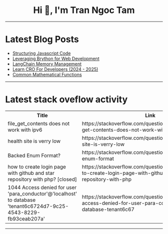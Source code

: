 <h1 align="center">Hi 👋, I'm Tran Ngoc Tam</h1>

---

# Latest Blog Posts 
<!-- BLOG-POST-LIST:START -->
- [Structuring Javascript Code](https://dev.to/donavioli/structuring-javascript-code-4a4n)
- [Leveraging Brython for Web Development](https://dev.to/saad1926q/leveraging-brython-for-web-development-2eid)
- [LangChain Memory Management](https://dev.to/rutamstwt/langchain-memory-management-2ogi)
- [Learn CRO For Developers &lpar;2024 - 2025&rpar;](https://dev.to/elena143/learn-cro-for-developers-2024-2025-oj0)
- [Common Mathematical Functions](https://dev.to/paulike/common-mathematical-functions-31lk)
<!-- BLOG-POST-LIST:END -->

---

# Latest stack oveflow activity
<table>
  <tr><th>Title</th><th>Link</th></tr>
  <!-- STACKOVERFLOW:START --><tr><td>file_get_contents does not work with ipv6</td><td>https://stackoverflow.com/questions/78436168/file-get-contents-does-not-work-with-ipv6</td></tr><tr><td>health site is verry low</td><td>https://stackoverflow.com/questions/78436062/health-site-is-verry-low</td></tr><tr><td>Backed Enum Format?</td><td>https://stackoverflow.com/questions/78436025/backed-enum-format</td></tr><tr><td>how to create login page with github and star repository with php? [closed]</td><td>https://stackoverflow.com/questions/78436000/how-to-create-login-page-with-github-and-star-repository-with-php</td></tr><tr><td>1044 Access denied for user &#39;para_conductor&#39;@&#39;localhost&#39; to database &#39;tenant6c6724d7-9c25-4543-8229-fb93ceab207a&#39;</td><td>https://stackoverflow.com/questions/78435987/1044-access-denied-for-user-para-conductorlocalhost-to-database-tenant6c67</td></tr><!-- STACKOVERFLOW:END -->
</table>

---



